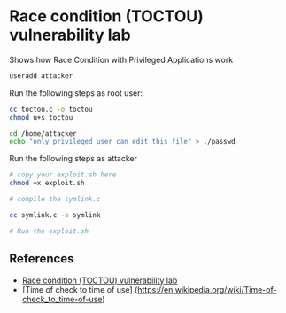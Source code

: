 # Race condition (TOCTOU) vulnerability lab

Shows how Race Condition with Privileged Applications work

```bash
useradd attacker
```

Run the following steps as root user:

```bash
cc toctou.c -o toctou
chmod u+s toctou

cd /home/attacker
echo "only privileged user can edit this file" > ./passwd
```

Run the following steps as attacker

```bash
# copy your exploit.sh here
chmod +x exploit.sh

# compile the symlink.c

cc symlink.c -o symlink

# Run the exploit.sh

```

## References
- [Race condition (TOCTOU) vulnerability lab](https://resources.infosecinstitute.com/topic/race-condition-toctou-vulnerability-lab/)
- [Time of check to time of use] (https://en.wikipedia.org/wiki/Time-of-check_to_time-of-use)
